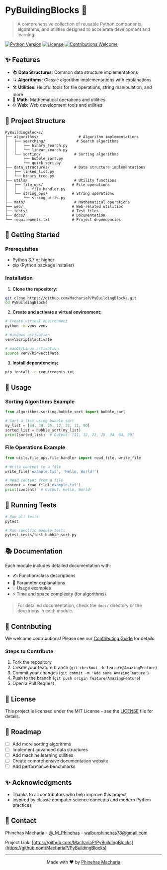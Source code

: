 # PyBuildingBlocks 🧱

> A comprehensive collection of reusable Python components, algorithms, and utilities designed to accelerate development and learning.

[![Python Version](https://img.shields.io/badge/python-3.7+-blue.svg)](https://www.python.org/downloads/)
[![License](https://img.shields.io/badge/license-MIT-green.svg)](LICENSE)
[![Contributions Welcome](https://img.shields.io/badge/contributions-welcome-brightgreen.svg)](CONTRIBUTING.md)

## ✨ Features

- 📚 **Data Structures**: Common data structure implementations
- 🔍 **Algorithms**: Classic algorithm implementations with explanations
- 🛠️ **Utilities**: Helpful tools for file operations, string manipulation, and more
- 📐 **Math**: Mathematical operations and utilities
- 🌐 **Web**: Web development tools and utilities

## 📁 Project Structure

```plaintext
PyBuildingBlocks/
├── algorithms/                  # Algorithm implementations
│   ├── searching/              # Search algorithms
│   │   ├── binary_search.py
│   │   └── linear_search.py
│   └── sorting/               # Sorting algorithms
│       ├── bubble_sort.py
│       └── quick_sort.py
├── data_structures/           # Data structure implementations
│   ├── linked_list.py
│   └── binary_tree.py
├── utils/                     # Utility functions
│   ├── file_ops/             # File operations
│   │   └── file_handler.py
│   └── string_ops/           # String operations
│       └── string_utils.py
├── math/                      # Mathematical operations
├── web/                      # Web-related utilities
├── tests/                    # Test files
├── docs/                     # Documentation
└── requirements.txt          # Project dependencies
```

## 🚀 Getting Started

### Prerequisites

- Python 3.7 or higher
- pip (Python package installer)

### Installation

1. **Clone the repository:**
```bash
git clone https://github.com/MachariaP/PyBuildingBlocks.git
cd PyBuildingBlocks
```

2. **Create and activate a virtual environment:**
```bash
# Create virtual environment
python -m venv venv

# Windows activation
venv\Scripts\activate

# macOS/Linux activation
source venv/bin/activate
```

3. **Install dependencies:**
```bash
pip install -r requirements.txt
```

## 📖 Usage

### Sorting Algorithms Example
```python
from algorithms.sorting.bubble_sort import bubble_sort

# Sort a list using bubble sort
my_list = [64, 34, 25, 12, 22, 11, 90]
sorted_list = bubble_sort(my_list)
print(sorted_list)  # Output: [11, 12, 22, 25, 34, 64, 90]
```

### File Operations Example
```python
from utils.file_ops.file_handler import read_file, write_file

# Write content to a file
write_file('example.txt', 'Hello, World!')

# Read content from a file
content = read_file('example.txt')
print(content)  # Output: Hello, World!
```

## 🧪 Running Tests

```bash
# Run all tests
pytest

# Run specific module tests
pytest tests/test_bubble_sort.py
```

## 📚 Documentation

Each module includes detailed documentation with:
- ✍️ Function/class descriptions
- 📝 Parameter explanations
- 💡 Usage examples
- ⚡ Time and space complexity (for algorithms)

> For detailed documentation, check the `docs/` directory or the docstrings in each module.

## 🤝 Contributing

We welcome contributions! Please see our [Contributing Guide](CONTRIBUTING.md) for details.

### Steps to Contribute

1. Fork the repository
2. Create your feature branch (`git checkout -b feature/AmazingFeature`)
3. Commit your changes (`git commit -m 'Add some AmazingFeature'`)
4. Push to the branch (`git push origin feature/AmazingFeature`)
5. Open a Pull Request

## 📝 License

This project is licensed under the MIT License - see the [LICENSE](LICENSE) file for details.

## 🎯 Roadmap

- [ ] Add more sorting algorithms
- [ ] Implement advanced data structures
- [ ] Add machine learning utilities
- [ ] Create comprehensive documentation website
- [ ] Add performance benchmarks

## ✨ Acknowledgments

- Thanks to all contributors who help improve this project
- Inspired by classic computer science concepts and modern Python practices

## 📧 Contact

Phinehas Macharia - [@_M_Phinehas](https://x.com/_M_Phinehas) - walburphinehas78@gmail.com

Project Link: [https://github.com/MachariaP/PyBuildingBlocks](https://github.com/MachariaP/PyBuildingBlocks)

---

<p align="center">Made with ❤️ by <a href="https://github.com/MachariaP">Phinehas Macharia</a></p>
